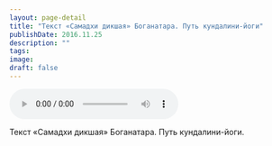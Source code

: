 ```yaml
---
layout: page-detail
title: "Текст «Самадхи дикшая» Боганатара. Путь кундалини-йоги"
publishDate: 2016.11.25
description: ""
tags:
image:
draft: false
---
```


<audio title="2016.11.25 - Текст «Самадхи дикшая» Боганатара. Путь кундалини-йоги.mp3" src="/upload/iblock/149/149385362f909164dceb7c77e07b0211.mp3" controls=""></audio>

 Текст «Самадхи дикшая» Боганатара. Путь кундалини-йоги. 

  
